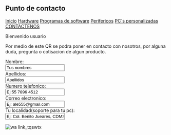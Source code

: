 
## Punto de contacto

[Inicio](index.md)  [Hardware](./hardware.md) [Programas de software](./software.md) [Perifericos](./perifericos.md) [PC´s personalizadas](./personalizado.md)  [CONTACTENOS](./contacto.md)

Bienvenido usuario

Por medio de este QR se podra poner en contacto con nosotros, por alguna duda, pregunta o cotisacion de algun producto.

<form>
<label for name="name"> Nombre:</label><br>
<input type="text" id="name" name="name" value="Tus nombres"><br>
<label for="lname">Apellidos:</label><br>
<input type="text" id="lname" name="lname" value="Apellidos"><br>
<label for name="name"> Numero telefonico:</label><br>
<input type="text" id="name" name="name" value="Ej:55 7896 4512"><br>
<label for name="name"> Correo electronico:</label><br>
<input type="text" id="name" name="name" value="Ej: ale555@gmail.com"><br>
<label for name="name"> Tu localidad(soporte para tu pc):</label><br>
<input type="text" id="name" name="name" value="Ej: Col. Benito Jueares, CDMX, #123"><br>
</form>

![wa link_tqswtx](https://user-images.githubusercontent.com/99770113/158484787-f7fe5f48-cb91-4c91-9103-501d71836eb4.png)
